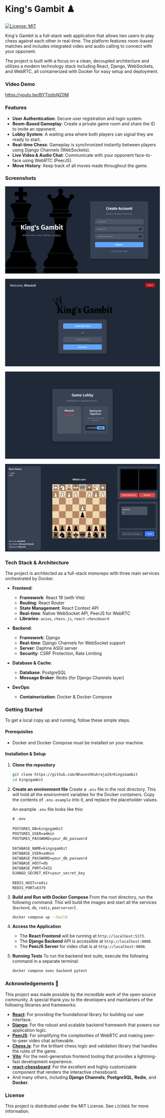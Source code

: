 # King's Gambit ♟️

[![License: MIT](https://img.shields.io/badge/License-MIT-yellow.svg)](https://opensource.org/licenses/MIT)

King's Gambit is a full-stack web application that allows two users to play chess against each other in real-time. The platform features room-based matches and includes integrated video and audio calling to connect with your opponent.

The project is built with a focus on a clean, decoupled architecture and utilizes a modern technology stack including React, Django, WebSockets, and WebRTC, all containerized with Docker for easy setup and deployment.

### Video Demo 

https://youtu.be/BYTizdoNZ0M

### Features

* **User Authentication**: Secure user registration and login system.
* **Room-Based Gameplay**: Create a private game room and share the ID to invite an opponent. 
* **Lobby System**: A waiting area where both players can signal they are ready to start. 
* **Real-time Chess**: Gameplay is synchronized instantly between players using Django Channels (WebSockets).
* **Live Video & Audio Chat**: Communicate with your opponent face-to-face using WebRTC (PeerJS).
* **Move History**: Keep track of all moves made throughout the game.

### Screenshots

![Register Page](docs/images/register.png)

![Home Page](docs/images/home.png)

![Game Lobby](docs/images/lobby.png)

![Match Interface](docs/images/match.png)

### Tech Stack & Architecture

The project is architected as a full-stack monorepo with three main services orchestrated by Docker.

* **Frontend**:
    * **Framework**: React 19 (with Vite)
    * **Routing**: React Router
    * **State Management**: React Context API
    * **Real-time**: Native WebSocket API, PeerJS for WebRTC
    * **Libraries**: `axios`, `chess.js`, `react-chessboard`

* **Backend**:
    * **Framework**: Django
    * **Real-time**: Django Channels for WebSocket support
    * **Server**: Daphne ASGI server
    * **Security**: CSRF Protection, Rate Limiting

* **Database & Cache**:
    * **Database**: PostgreSQL
    * **Message Broker**: Redis (for Django Channels layer)

* **DevOps**:
    * **Containerization**: Docker & Docker Compose

### Getting Started

To get a local copy up and running, follow these simple steps.

#### Prerequisites

* Docker and Docker Compose must be installed on your machine.

#### Installation & Setup

1.  **Clone the repository**
    ```sh
    git clone https://github.com/BhaveshKukreja29/KingsGambit
    cd kingsgambit
    ```

2.  **Create an environment file**
    Create a `.env` file in the root directory. This will hold all the environment variables for the Docker containers. Copy the contents of `.env.example` into it, and replace the placeholder values.

    An example `.env` file looks like this:

    ```env
    # .env

    POSTGRES_DB=kingsgambit
    POSTGRES_USER=admin
    POSTGRES_PASSWORD=your_db_password

    DATABASE_NAME=kingsgambit
    DATABASE_USER=admin
    DATABASE_PASSWORD=your_db_password
    DATABASE_HOST=db
    DATABASE_PORT=5432
    DJANGO_SECRET_KEY=your_secret_key

    REDIS_HOST=redis
    REDIS_PORT=6379
    ```

3.  **Build and Run with Docker Compose**
    From the root directory, run the following command. This will build the images and start all the services (`backend`, `db`, `redis`, `peerserver`).

    ```sh
    docker compose up --build
    ```

4.  **Access the Application**
    * The **React Frontend** will be running at `http://localhost:5173`.
    * The **Django Backend** API is accessible at `http://localhost:8000`.
    * The **PeerJS Server** for video chat is at `http://localhost:9000`.

5.  **Running Tests**
    To run the backend test suite, execute the following command in a separate terminal:
    ```sh
    docker compose exec backend pytest
    ```

### Acknowledgements 🙏

This project was made possible by the incredible work of the open-source community. A special thank you to the developers and maintainers of the following libraries and frameworks:

* **[React](https://react.dev/)**: For providing the foundational library for building our user interface.
* **[Django](https://www.djangoproject.com/)**: For the robust and scalable backend framework that powers our application logic.
* **[PeerJS](https://peerjs.com/)**: For simplifying the complexities of WebRTC and making peer-to-peer video chat achievable.
* **[Chess.js](https://github.com/jhlywa/chess.js)**: For the brilliant chess logic and validation library that handles the rules of the game.
* **[Vite](https://vitejs.dev/)**: For the next-generation frontend tooling that provides a lightning-fast development experience.
* **[react-chessboard](https://github.com/Clariity/react-chessboard)**: For the excellent and highly customizable component that renders the interactive chessboard.
* And many others, including **Django Channels**, **PostgreSQL**, **Redis**, and **Docker**.

### License

This project is distributed under the MIT License. See `LICENSE` for more information.
